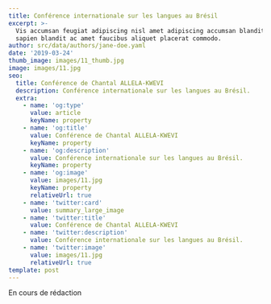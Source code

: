 ```yaml
---
title: Conférence internationale sur les langues au Brésil
excerpt: >-
  Vis accumsan feugiat adipiscing nisl amet adipiscing accumsan blandit accumsan
  sapien blandit ac amet faucibus aliquet placerat commodo.
author: src/data/authors/jane-doe.yaml
date: '2019-03-24'
thumb_image: images/11_thumb.jpg
image: images/11.jpg
seo:
  title: Conférence de Chantal ALLELA-KWEVI
  description: Conférence internationale sur les langues au Brésil.
  extra:
    - name: 'og:type'
      value: article
      keyName: property
    - name: 'og:title'
      value: Conférence de Chantal ALLELA-KWEVI
      keyName: property
    - name: 'og:description'
      value: Conférence internationale sur les langues au Brésil.
      keyName: property
    - name: 'og:image'
      value: images/11.jpg
      keyName: property
      relativeUrl: true
    - name: 'twitter:card'
      value: summary_large_image
    - name: 'twitter:title'
      value: Conférence de Chantal ALLELA-KWEVI
    - name: 'twitter:description'
      value: Conférence internationale sur les langues au Brésil.
    - name: 'twitter:image'
      value: images/11.jpg
      relativeUrl: true
template: post
---
```

En cours de rédaction
